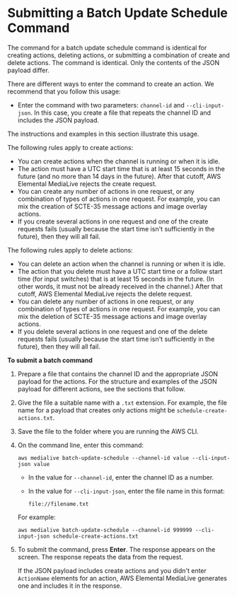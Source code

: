 # Submitting a Batch Update Schedule Command<a name="submitting-batch-command"></a>

The command for a batch update schedule command is identical for creating actions, deleting actions, or submitting a combination of create and delete actions\. The command is identical\. Only the contents of the JSON payload differ\.

There are different ways to enter the command to create an action\. We recommend that you follow this usage:
+ Enter the command with two parameters: `channel-id` and `--cli-input-json`\. In this case, you create a file that repeats the channel ID and includes the JSON payload\. 

The instructions and examples in this section illustrate this usage\. 

The following rules apply to create actions:
+ You can create actions when the channel is running or when it is idle\. 
+ The action must have a UTC start time that is at least 15 seconds in the future \(and no more than 14 days in the future\)\. After that cutoff, AWS Elemental MediaLive rejects the create request\. 
+ You can create any number of actions in one request, or any combination of types of actions in one request\. For example, you can mix the creation of SCTE\-35 message actions and image overlay actions\. 
+ If you create several actions in one request and one of the create requests fails \(usually because the start time isn't sufficiently in the future\), then they will all fail\.

The following rules apply to delete actions:
+ You can delete an action when the channel is running or when it is idle\. 
+ The action that you delete must have a UTC start time or a follow start time \(for input switches\) that is at least 15 seconds in the future\. \(In other words, it must not be already received in the channel\.\) After that cutoff, AWS Elemental MediaLive rejects the delete request\.
+ You can delete any number of actions in one request, or any combination of types of actions in one request\. For example, you can mix the deletion of SCTE\-35 message actions and image overlay actions\. 
+ If you delete several actions in one request and one of the delete requests fails \(usually because the start time isn't sufficiently in the future\), then they will all fail\.

**To submit a batch command**

1. Prepare a file that contains the channel ID and the appropriate JSON payload for the actions\. For the structure and examples of the JSON payload for different actions, see the sections that follow\. 

1. Give the file a suitable name with a `.txt` extension\. For example, the file name for a payload that creates only actions might be `schedule-create-actions.txt`\. 

1. Save the file to the folder where you are running the AWS CLI\.

1. On the command line, enter this command:

   `aws medialive batch-update-schedule --channel-id value --cli-input-json value`
   + In the value for `--channel-id`, enter the channel ID as a number\.
   + In the value for `--cli-input-json`, enter the file name in this format:

     `file://filename.txt`

   For example: 

   `aws medialive batch-update-schedule --channel-id 999999 --cli-input-json schedule-create-actions.txt`

1. To submit the command, press **Enter**\. The response appears on the screen\. The response repeats the data from the request\. 

   If the JSON payload includes create actions and you didn't enter `ActionName` elements for an action, AWS Elemental MediaLive generates one and includes it in the response\.